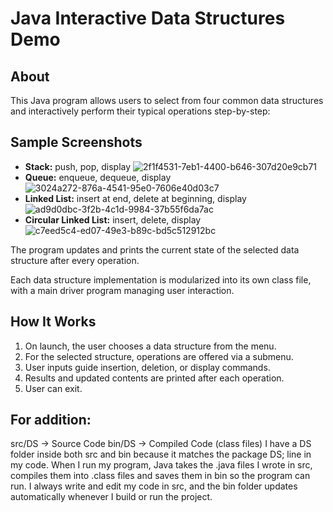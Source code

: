 # Java Interactive Data Structures Demo

## About

This Java program allows users to select from four common data structures and interactively perform their typical operations step-by-step:
## Sample Screenshots

- **Stack:** push, pop, display
![2f1f4531-7eb1-4400-b646-307d20e9cb71](https://github.com/user-attachments/assets/c3458804-0ba2-46be-85b5-6eb4c6a4a3b8)
- **Queue:** enqueue, dequeue, display
![3024a272-876a-4541-95e0-7606e40d03c7](https://github.com/user-attachments/assets/927350c3-4c6a-4d95-9489-9e6b0c932466)
- **Linked List:** insert at end, delete at beginning, display
![ad9d0dbc-3f2b-4c1d-9984-37b55f6da7ac](https://github.com/user-attachments/assets/a0f8e971-e543-4089-8028-d66c087d1052)
- **Circular Linked List:** insert, delete, display
![c7eed5c4-ed07-49e3-b89c-bd5c512912bc](https://github.com/user-attachments/assets/1c49448f-9b1e-4a78-a57f-65ab14ca7517)

The program updates and prints the current state of the selected data structure after every operation.

Each data structure implementation is modularized into its own class file, with a main driver program managing user interaction.

## How It Works

1. On launch, the user chooses a data structure from the menu.
2. For the selected structure, operations are offered via a submenu.
3. User inputs guide insertion, deletion, or display commands.
4. Results and updated contents are printed after each operation.
5. User can exit.

## For addition:
src/DS → Source Code
bin/DS → Compiled Code  (class files)
I have a DS folder inside both src and bin because it matches the package DS; line in my code. When I run my program, Java takes the .java files I wrote in src, compiles them into .class files and saves them in bin so the program can run. I always write and edit my code in src, and the bin folder updates automatically whenever I build or run the project.


